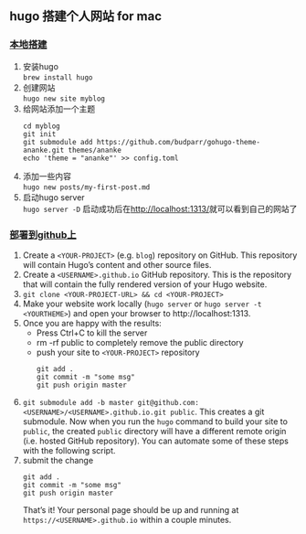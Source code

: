 ## hugo 搭建个人网站 for mac

### [本地搭建](https://gohugo.io/getting-started/quick-start/)
1. 安装hugo  
    `brew install hugo`
2. 创建网站  
    `hugo new site myblog`
3. 给网站添加一个主题  
    ```
    cd myblog    
    git init    
    git submodule add https://github.com/budparr/gohugo-theme-ananke.git themes/ananke     
    echo 'theme = "ananke"' >> config.toml    
    ```
4. 添加一些内容  
    `hugo new posts/my-first-post.md`
5. 启动hugo server  
    `hugo server -D`
    启动成功后在[http://localhost:1313/](http://localhost:1313/)就可以看到自己的网站了  


### [部署到github上](https://gohugo.io/hosting-and-deployment/hosting-on-github/)      
1. Create a `<YOUR-PROJECT>` (e.g. `blog`) repository on GitHub. This repository will contain Hugo’s content and other source files.
2. Create a `<USERNAME>.github.io` GitHub repository. This is the repository that will contain the fully rendered version of your Hugo website.
3. `git clone <YOUR-PROJECT-URL> && cd <YOUR-PROJECT>`
4. Make your website work locally (`hugo server` or `hugo server -t <YOURTHEME>`) and open your browser to http://localhost:1313.
5. Once you are happy with the results:  
    * Press Ctrl+C to kill the server
    * rm -rf public to completely remove the public directory  
    * push your site to `<YOUR-PROJECT>` repository  
       ```
       git add .    
       git commit -m "some msg"    
       git push origin master    
       ```
6. `git submodule add -b master git@github.com:<USERNAME>/<USERNAME>.github.io.git public`. This creates a git submodule. Now when you run the `hugo` command to build your site to `public`, the created `public` directory will have a different remote origin (i.e. hosted GitHub repository). You can automate some of these steps with the following script.
7. submit the change  
    ```
    git add .    
    git commit -m "some msg"    
    git push origin master    
    ```
    That’s it! Your personal page should be up and running at `https://<USERNAME>.github.io` within a couple minutes.
